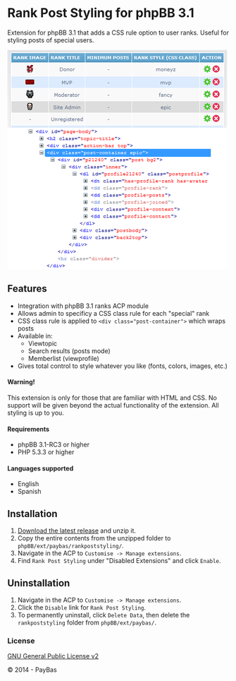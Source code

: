 Rank Post Styling for phpBB 3.1
===============

Extension for phpBB 3.1 that adds a CSS rule option to user ranks. Useful for styling posts of special users.

![Screenshot](screenshot.png)

## Features
- Integration with phpBB 3.1 ranks ACP module
- Allows admin to specificy a CSS class rule for each "special" rank
- CSS class rule is applied to `<div class="post-container">` which wraps posts
- Available in:
  - Viewtopic
  - Search results (posts mode)
  - Memberlist (viewprofile)
- Gives total control to style whatever you like (fonts, colors, images, etc.)  

#### Warning!
This extension is only for those that are familiar with HTML and CSS. No support will be given beyond the actual functionality of the extension. All styling is up to you.

#### Requirements
- phpBB 3.1-RC3 or higher
- PHP 5.3.3 or higher

#### Languages supported
- English
- Spanish

## Installation
1. [Download the latest release](https://github.com/PayBas/RankPostStyling/releases) and unzip it.
2. Copy the entire contents from the unzipped folder to `phpBB/ext/paybas/rankpoststyling/`.
3. Navigate in the ACP to `Customise -> Manage extensions`.
4. Find `Rank Post Styling` under "Disabled Extensions" and click `Enable`.

## Uninstallation
1. Navigate in the ACP to `Customise -> Manage extensions`.
2. Click the `Disable` link for `Rank Post Styling`.
3. To permanently uninstall, click `Delete Data`, then delete the `rankpoststyling` folder from `phpBB/ext/paybas/`.

### License
[GNU General Public License v2](http://opensource.org/licenses/GPL-2.0)

© 2014 - PayBas